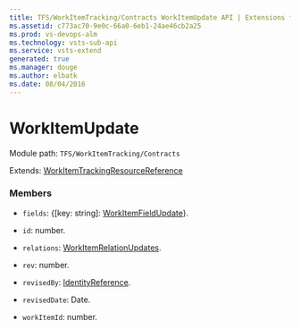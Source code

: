 ```yaml
---
title: TFS/WorkItemTracking/Contracts WorkItemUpdate API | Extensions for Visual Studio Team Services
ms.assetid: c773ac70-9e0c-66a0-6eb1-24ae46cb2a25
ms.prod: vs-devops-alm
ms.technology: vsts-sub-api
ms.service: vsts-extend
generated: true
ms.manager: douge
ms.author: elbatk
ms.date: 08/04/2016
---
```


# WorkItemUpdate

Module path: `TFS/WorkItemTracking/Contracts`

Extends: [WorkItemTrackingResourceReference](../../../TFS/WorkItemTracking/Contracts/WorkItemTrackingResourceReference.md)

### Members

* `fields`: {[key: string]: [WorkItemFieldUpdate](../../../TFS/WorkItemTracking/Contracts/WorkItemFieldUpdate.md)}. 

* `id`: number. 

* `relations`: [WorkItemRelationUpdates](../../../TFS/WorkItemTracking/Contracts/WorkItemRelationUpdates.md). 

* `rev`: number. 

* `revisedBy`: [IdentityReference](../../../TFS/WorkItemTracking/Contracts/IdentityReference.md). 

* `revisedDate`: Date. 

* `workItemId`: number. 

